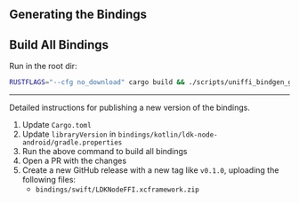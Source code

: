 ## Generating the Bindings

## Build All Bindings
Run in the root dir:
```sh
RUSTFLAGS="--cfg no_download" cargo build && ./scripts/uniffi_bindgen_generate.sh && ./scripts/swift_create_xcframework_archive.sh && sh scripts/uniffi_bindgen_generate_kotlin_android.sh
```

---

Detailed instructions for publishing a new version of the bindings.

1. Update `Cargo.toml`
2. Update `libraryVersion` in `bindings/kotlin/ldk-node-android/gradle.properties`
3. Run the above command to build all bindings
4. Open a PR with the changes
5. Create a new GitHub release with a new tag like `v0.1.0`, uploading the following files:
   - `bindings/swift/LDKNodeFFI.xcframework.zip`
